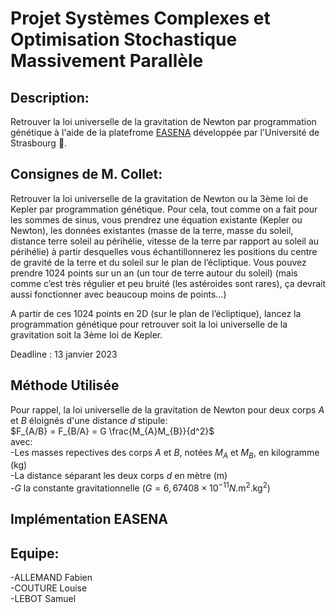# Projet Systèmes Complexes et Optimisation Stochastique Massivement Parallèle

## Description:

Retrouver la loi universelle de la gravitation de Newton par programmation génétique à l'aide de la platefrome [EASENA](https://easea.unistra.fr/index.php/EASEA_platform) développée par l'Université de Strasbourg 🥨.

## Consignes de M. Collet:

Retrouver la loi universelle de la gravitation de Newton ou la 3ème loi de Kepler par programmation génétique.
Pour cela, tout comme on a fait pour les sommes de sinus, vous prendrez une équation existante (Kepler ou Newton), les données existantes (masse de la terre, masse du soleil, distance terre soleil au périhélie, vitesse de la terre par rapport au soleil au périhélie) à partir desquelles vous échantillonnerez les positions du centre de gravité de la terre et du soleil sur le plan de l’écliptique. Vous pouvez prendre 1024 points sur un an (un tour de terre autour du soleil) (mais comme c’est très régulier et peu bruité (les astéroides sont rares), ça devrait aussi fonctionner avec beaucoup moins de points...)

A partir de ces 1024 points en 2D (sur le plan de l’écliptique), lancez la programmation génétique pour retrouver soit la loi universelle de la gravitation soit la 3ème loi de Kepler.

Deadline : 13 janvier 2023

## Méthode Utilisée

Pour rappel, la loi universelle de la gravitation de Newton pour deux corps $A$ et $B$ éloignés d'une distance $d$ stipule:  
$F_{A/B} = F_{B/A} = G \frac{M_{A}M_{B}}{d^2}$  
avec:  
-Les masses repectives des corps $A$ et $B$, notées $M_{A}$ et $M_{B}$, en kilogramme ($\text{kg}$)  
-La distance séparant les deux corps $d$ en mètre ($\text{m}$)  
-$G$ la constante gravitationnelle ($G = 6,67408 \times 10^{-11} N . \text{m}^2 . \text{kg}^2$)

## Implémentation EASENA

## Equipe:  

-ALLEMAND Fabien  
-COUTURE Louise  
-LEBOT Samuel